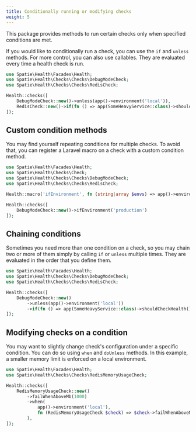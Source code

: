 ```yaml
---
title: Conditionally running or modifying checks
weight: 5
---
```


This package provides methods to run certain checks only when specified conditions are met.

If you would like to conditionally run a check, you can use the `if` and `unless` methods.
For more control, you can also use callables. They are evaluated every time a health check is run.

```php
use Spatie\Health\Facades\Health;
use Spatie\Health\Checks\Checks\DebugModeCheck;
use Spatie\Health\Checks\Checks\RedisCheck;

Health::checks([
    DebugModeCheck::new()->unless(app()->environment('local')),
    RedisCheck::new()->if(fn () => app(SomeHeavyService::class)->shouldCheckHealth()),
]);
```

## Custom condition methods

You may find yourself repeating conditions for multiple checks. To avoid that, 
you can register a Laravel macro on a check with a custom condition method.

```php
use Spatie\Health\Facades\Health;
use Spatie\Health\Checks\Check;
use Spatie\Health\Checks\Checks\DebugModeCheck;
use Spatie\Health\Checks\Checks\RedisCheck;

Health::macro('ifEnvironment', fn (string|array $envs) => app()->environment($envs));

Health::checks([
    DebugModeCheck::new()->ifEnvironment('production')
]);
```

## Chaining conditions

Sometimes you need more than one condition on a check, so you may chain two or more of them
simply by calling `if` or `unless` multiple times. They are evaluated in the order that 
you define them.

```php
use Spatie\Health\Facades\Health;
use Spatie\Health\Checks\Checks\DebugModeCheck;
use Spatie\Health\Checks\Checks\RedisCheck;

Health::checks([
    DebugModeCheck::new()
        ->unless(app()->environment('local'))
        ->if(fn () => app(SomeHeavyService::class)->shouldCheckHealth()),
]);
```

## Modifying checks on a condition

You may want to slightly change check's configuration under a specific condition. You can do
so using `when` and `doUnless` methods. In this example, a smaller memory limit is enforced 
on a local environment.

```php
use Spatie\Health\Facades\Health;
use Spatie\Health\Checks\Checks\RedisMemoryUsageCheck;

Health::checks([
    RedisMemoryUsageCheck::new()
        ->failWhenAboveMb(1000)
        ->when(
            app()->environment('local'), 
            fn (RedisMemoryUsageCheck $check) => $check->failWhenAboveMb(200)
        ),
]);
```
